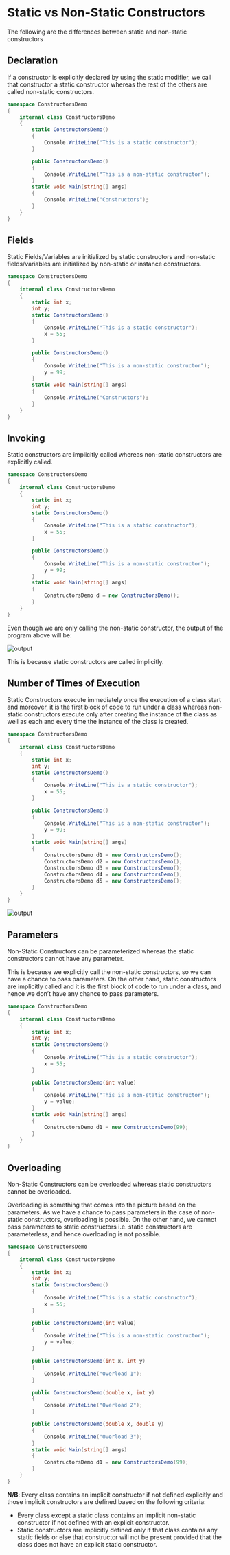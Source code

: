 # Static vs Non-Static Constructors

The following are the differences between static and non-static constructors
## Declaration
If a constructor is explicitly declared by using the static modifier, we call that constructor a static constructor
whereas the rest of the others are called non-static constructors.

```C#
namespace ConstructorsDemo
{
    internal class ConstructorsDemo
    {
        static ConstructorsDemo()
        {
            Console.WriteLine("This is a static constructor");
        }

        public ConstructorsDemo()
        {
            Console.WriteLine("This is a non-static constructor");
        }
        static void Main(string[] args)
        {
            Console.WriteLine("Constructors");
        }
    }
}
```

## Fields
Static Fields/Variables are initialized by static constructors and non-static fields/variables are initialized
by non-static or instance constructors.

```C#
namespace ConstructorsDemo
{
    internal class ConstructorsDemo
    {
        static int x;
        int y;
        static ConstructorsDemo()
        {
            Console.WriteLine("This is a static constructor");
            x = 55;
        }

        public ConstructorsDemo()
        {
            Console.WriteLine("This is a non-static constructor");
            y = 99;
        }
        static void Main(string[] args)
        {
            Console.WriteLine("Constructors");
        }
    }
}
```

## Invoking
Static constructors are implicitly called whereas non-static constructors are explicitly called.

```C#
namespace ConstructorsDemo
{
    internal class ConstructorsDemo
    {
        static int x;
        int y;
        static ConstructorsDemo()
        {
            Console.WriteLine("This is a static constructor");
            x = 55;
        }

        public ConstructorsDemo()
        {
            Console.WriteLine("This is a non-static constructor");
            y = 99;
        }
        static void Main(string[] args)
        {
            ConstructorsDemo d = new ConstructorsDemo();
        }
    }
}
```

Even though we are only calling the non-static constructor, the output of the program above will be:

![output](constructors-static-vs-non-static-output.png)

This is because static constructors are called implicitly.

## Number of Times of Execution
Static Constructors execute immediately once the execution of a class start and moreover, it is the first block of
code to run under a class whereas non-static constructors execute only after creating the instance of the class as 
well as each and every time the instance of the class is created.

```C#
namespace ConstructorsDemo
{
    internal class ConstructorsDemo
    {
        static int x;
        int y;
        static ConstructorsDemo()
        {
            Console.WriteLine("This is a static constructor");
            x = 55;
        }

        public ConstructorsDemo()
        {
            Console.WriteLine("This is a non-static constructor");
            y = 99;
        }
        static void Main(string[] args)
        {
            ConstructorsDemo d1 = new ConstructorsDemo();
            ConstructorsDemo d2 = new ConstructorsDemo();
            ConstructorsDemo d3 = new ConstructorsDemo();
            ConstructorsDemo d4 = new ConstructorsDemo();
            ConstructorsDemo d5 = new ConstructorsDemo();
        }
    }
}
```

![output](constructors-number-of-times-of-execution.png)

## Parameters
Non-Static Constructors can be parameterized whereas the static constructors cannot have any parameter.

This is because we explicitly call the non-static constructors, so we can have a chance to pass parameters. On the 
other hand, static constructors are implicitly called and it is the first block of code to run under a class, and 
hence we don’t have any chance to pass parameters.

```C#
namespace ConstructorsDemo
{
    internal class ConstructorsDemo
    {
        static int x;
        int y;
        static ConstructorsDemo()
        {
            Console.WriteLine("This is a static constructor");
            x = 55;
        }

        public ConstructorsDemo(int value)
        {
            Console.WriteLine("This is a non-static constructor");
            y = value;
        }
        static void Main(string[] args)
        {
            ConstructorsDemo d1 = new ConstructorsDemo(99);
        }
    }
}
```

## Overloading
Non-Static Constructors can be overloaded whereas static constructors cannot be overloaded.

Overloading is something that comes into the picture based on the parameters. As we have a chance to pass parameters 
in the case of non-static constructors, overloading is possible. On the other hand, we cannot pass parameters to 
static constructors i.e. static constructors are parameterless, and hence overloading is not possible.

```C#
namespace ConstructorsDemo
{
    internal class ConstructorsDemo
    {
        static int x;
        int y;
        static ConstructorsDemo()
        {
            Console.WriteLine("This is a static constructor");
            x = 55;
        }

        public ConstructorsDemo(int value)
        {
            Console.WriteLine("This is a non-static constructor");
            y = value;
        }

        public ConstructorsDemo(int x, int y)
        {
            Console.WriteLine("Overload 1");
        }

        public ConstructorsDemo(double x, int y)
        {
            Console.WriteLine("Overload 2");
        }

        public ConstructorsDemo(double x, double y)
        {
            Console.WriteLine("Overload 3");
        }
        static void Main(string[] args)
        {
            ConstructorsDemo d1 = new ConstructorsDemo(99);
        }
    }
}
```

**N/B**:
Every class contains an implicit constructor if not defined explicitly and those implicit constructors are defined 
based on the following criteria:
- Every class except a static class contains an implicit non-static constructor if not defined with an explicit 
constructor.
- Static constructors are implicitly defined only if that class contains any static fields or else that constructor
will not be present provided that the class does not have an explicit static constructor.